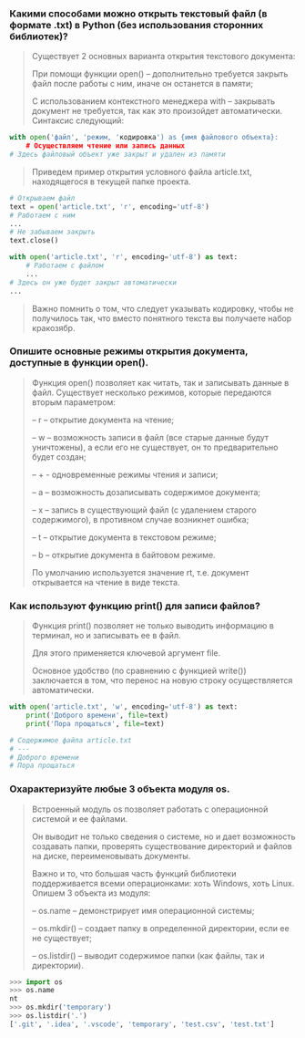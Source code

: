 ### Какими способами можно открыть текстовый файл (в формате .txt) в Python (без использования сторонних библиотек)?

> Существует 2 основных варианта открытия текстового документа:
> 
> При помощи функции open() – дополнительно требуется закрыть файл после работы с ним, иначе он останется в памяти;
> 
> С использованием контекстного менеджера with – закрывать документ не требуется, так как это произойдет автоматически. Синтаксис следующий:

```python
with open('файл', 'режим, 'кодировка') as {имя файлового объекта}:
    # Осуществляем чтение или запись данных
# Здесь файловый объект уже закрыт и удален из памяти
```

> Приведем пример открытия условного файла article.txt, находящегося в текущей папке проекта.

```python
# Открываем файл
text = open('article.txt', 'r', encoding='utf-8')
# Работаем с ним
...
# Не забываем закрыть
text.close()
```

```python
with open('article.txt', 'r', encoding='utf-8') as text:
    # Работаем с файлом
    ...
# Здесь он уже будет закрыт автоматически
...
```

> Важно помнить о том, что следует указывать кодировку, чтобы не получилось так, что вместо понятного текста вы получаете набор кракозябр.

### Опишите основные режимы открытия документа, доступные в функции open().

> Функция open() позволяет как читать, так и записывать данные в файл. Существует несколько режимов, которые передаются вторым параметром:
> 
> – r – открытие документа на чтение;
> 
> – w – возможность записи в файл (все старые данные будут уничтожены), а если его не существует, он то предварительно будет создан;
> 
> – + - одновременные режимы чтения и записи;
> 
> – a – возможность дозаписывать содержимое документа;
> 
> – x – запись в существующий файл (с удалением старого содержимого), в противном случае возникнет ошибка;
> 
> – t – открытие документа в текстовом режиме;
> 
> – b – открытие документа в байтовом режиме.
> 
> По умолчанию используется значение rt, т.е. документ открывается на чтение в виде текста.

### Как используют функцию print() для записи файлов?

> Функция print() позволяет не только выводить информацию в терминал, но и записывать ее в файл. 
> 
> Для этого применяется ключевой аргумент file. 
> 
> Основное удобство (по сравнению с функцией write()) заключается в том, что перенос на новую строку осуществляется автоматически.

```python
with open('article.txt', 'w', encoding='utf-8') as text:
    print('Доброго времени', file=text)
    print('Пора прощаться', file=text)

# Содержимое файла article.txt
# ---
# Доброго времени
# Пора прощаться
```

### Охарактеризуйте любые 3 объекта модуля os.
> Встроенный модуль os позволяет работать с операционной системой и ее файлами. 
> 
> Он выводит не только сведения о системе, но и дает возможность создавать папки, проверять существование директорий и файлов на диске, переименовывать документы. 
> 
> Важно и то, что большая часть функций библиотеки поддерживается всеми операционками: хоть Windows, хоть Linux. Опишем 3 объекта из модуля:
> 
> – os.name – демонстрирует имя операционной системы;
> 
> – os.mkdir() – создает папку в определенной директории, если ее не существует;
> 
> – os.listdir() – выводит содержимое папки (как файлы, так и директории).

```python
>>> import os
>>> os.name
nt
>>> os.mkdir('temporary')
>>> os.listdir('.')
['.git', '.idea', '.vscode', 'temporary', 'test.csv', 'test.txt']
```
